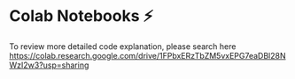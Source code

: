 # Colab Notebooks ⚡
To review more detailed code explanation, please search here <br/>
https://colab.research.google.com/drive/1FPbxERzTbZM5vxEPG7eaDBl28NWzI2w3?usp=sharing
